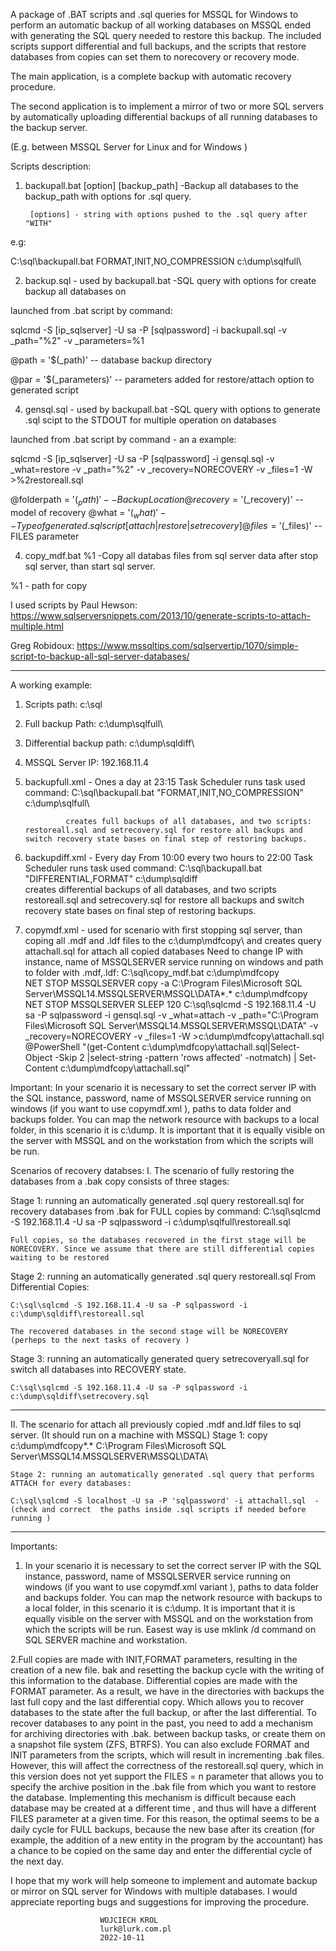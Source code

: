 A package of .BAT scripts and .sql queries for MSSQL for Windows to perform an automatic backup of all working databases on MSSQL ended with generating the SQL query needed to restore this backup. The included scripts support differential and full backups, and the scripts that restore databases from copies can set them to norecovery or recovery mode.

The main application, is a complete backup with automatic recovery procedure.

The second application is to implement a mirror of two or more SQL servers by automatically uploading differential backups of all running databases to the backup server.

(E.g. between MSSQL Server for Linux and for Windows )

Scripts description:

1. backupall.bat [option] [backup_path] -Backup all databases to the backup_path with options for .sql query.

        [options] - string with options pushed to the .sql query after "WITH" 
e.g:

C:\sql\backupall.bat FORMAT,INIT,NO_COMPRESSION c:\dump\sqlfull\		
		
2. backup.sql - used by backupall.bat	-SQL query with options for create backup all databases on 

launched from .bat script by command:

sqlcmd -S [ip_sqlserver] -U sa -P [sqlpassword] -i backupall.sql -v _path="%2" -v _parameters=%1


@path = '$(_path)'    	-- database backup directory

@par = '$(_parameters)'	-- parameters added for restore/attach option to generated script


4. gensql.sql	- used by backupall.bat		-SQL query with options to generate .sql scipt to the STDOUT for multiple operation on databases

launched from .bat script by command - an a example:

sqlcmd -S [ip_sqlserver] -U sa -P [sqlpassword] -i gensql.sql -v _what=restore -v _path="%2" -v _recovery=NORECOVERY -v _files=1 -W >%2restoreall.sql

@folderpath = '$(_path)' 	-- Backup Location
@recovery = '$(_recovery)' 	-- model of recovery
@what = '$(_what)'		-- Type of generated .sql script [attach|restore|setrecovery]
@files = '$(_files)' 		-- FILES parameter

4. copy_mdf.bat %1		 -Copy all databas files from sql server data after stop sql server, than start sql server.

 %1 - path for copy
 
I used scripts by Paul Hewson: https://www.sqlserversnippets.com/2013/10/generate-scripts-to-attach-multiple.html

Greg Robidoux: https://www.mssqltips.com/sqlservertip/1070/simple-script-to-backup-all-sql-server-databases/


__________________________________________________________________________________________________________________________________________________________________________________________
A working example:
1. Scripts path: c:\sql
2. Full backup Path: c:\dump\sqlfull\
3. Differential backup path: c:\dump\sqldiff\
4. MSSQL Server IP: 192.168.11.4

5. backupfull.xml  - Ones a day at 23:15 Task Scheduler runs task  used command:
				C:\sql\backupall.bat "FORMAT,INIT,NO_COMPRESSION" c:\dump\sqlfull\
				      					  
				creates full backups of all databases, and two scripts: restoreall.sql and setrecovery.sql for restore all backups and switch recovery state bases on final step of restoring backups.
6. backupdiff.xml  - Every day From 10:00 every two hours to 22:00 Task Scheduler runs task used command:
				C:\sql\backupall.bat "DIFFERENTIAL,FORMAT" c:\dump\sqldiff\
				creates differential backups of all databases, and two scripts restoreall.sql and setrecovery.sql for restore all backups and switch recovery state bases on final step of restoring backups.
7. copymdf.xml	- used for scenario with first stopping sql server, than coping all .mdf and .ldf files to the c:\dump\mdfcopy\ and creates query attachall.sql for attach all copied databases
				Need to change IP with instance, name of MSSQLSERVER service running on windows and path to folder with .mdf,.ldf:
				C:\sql\copy_mdf.bat c:\dump\mdfcopy\
						NET STOP MSSQLSERVER
						copy -a C:\Program Files\Microsoft SQL Server\MSSQL14.MSSQLSERVER\MSSQL\DATA\*.* c:\dump\mdfcopy
						NET STOP MSSQLSERVER
						SLEEP 120
						C:\sql\sqlcmd -S 192.168.11.4 -U sa -P sqlpassword -i gensql.sql -v _what=attach -v _path="C:\Program Files\Microsoft SQL Server\MSSQL14.MSSQLSERVER\MSSQL\DATA\" -v _recovery=NORECOVERY -v _files=1 -W >c:\dump\mdfcopy\attachall.sql
						@PowerShell "(get-Content c:\dump\mdfcopy\attachall.sql|Select-Object -Skip 2 |select-string -pattern 'rows affected' -notmatch) | Set-Content c:\dump\mdfcopy\attachall.sql"
		 
Important:
In your scenario it is necessary to set the correct server IP with the SQL instance, password, name of MSSQLSERVER service running on windows (if you want to use copymdf.xml ), paths to data folder and backups folder.
You can map the network resource with backups to a local folder, in this scenario it is c:\dump\. It is important that it is equally visible on the server with MSSQL and on the workstation from which the scripts will be run.


Scenarios of recovery databses:
I. The scenario of fully restoring the databases from a .bak copy consists of three stages: 

Stage 1: running an automatically generated .sql query restoreall.sql for recovery databases from .bak for FULL copies by command:
	C:\sql\sqlcmd -S 192.168.11.4 -U sa -P sqlpassword -i c:\dump\sqlfull\restoreall.sql
	
  	Full copies, so the databases recovered in the first stage will be NORECOVERY. Since we assume that there are still differential copies waiting to be restored
	
Stage 2: running an automatically generated .sql query restoreall.sql From Differential Copies:
    
	C:\sql\sqlcmd -S 192.168.11.4 -U sa -P sqlpassword -i c:\dump\sqldiff\restoreall.sql
	
	The recovered databases in the second stage will be NORECOVERY (perheps to the next tasks of recovery )
	    	
Stage 3: running an automatically generated query setrecoveryall.sql for switch all databases into RECOVERY state.
	
	C:\sql\sqlcmd -S 192.168.11.4 -U sa -P sqlpassword -i c:\dump\sqldiff\setrecovery.sql
_________________________________________________________________________________________________________________________________________________________________________________________

II. The scenario for attach all previously copied .mdf and.ldf files to sql server. (It should run on a machine with MSSQL)
	Stage 1: copy c:\dump\mdfcopy\*.* C:\Program Files\Microsoft SQL Server\MSSQL14.MSSQLSERVER\MSSQL\DATA\
 	
	Stage 2: running an automatically generated .sql query that performs ATTACH for every databases: 

	C:\sql\sqlcmd -S localhost -U sa -P 'sqlpassword' -i attachall.sql  -(check and correct  the paths inside .sql scripts if needed before running )
	
___________________________________________________________________________________________________________________________________________________________________________________________

Importants:
1. In your scenario it is necessary to set the correct server IP with the SQL instance, password, name of MSSQLSERVER service running on windows (if you want to use copymdf.xml variant ), paths to data folder and backups folder.
You can map the network resource with backups to a local folder, in this scenario it is c:\dump\. It is important that it is equally visible on the server with MSSQL and on the workstation from which the scripts will be run.
 Easest way is use mklink /d command on SQL SERVER machine and workstation.

2.Full copies are made with INIT,FORMAT parameters, resulting in the creation of a new file. bak and resetting the backup cycle with the writing of this information to the database.
 Differential copies are made with the FORMAT parameter. As a result, we have in the directories with backups the last full copy and the last differential copy.
 Which allows you to recover databases to the state after the full backup, or after the last differential. To recover databases to any point in the past, you need to add a mechanism for archiving directories with .bak. between backup tasks,
 or create them on a snapshot file system (ZFS, BTRFS). You can also exclude FORMAT and INIT parameters from the scripts, which will result in incrementing .bak files.
 However, this will affect the correctness of the restoreall.sql query, which in this version does not yet support the FILES = n parameter that allows you to specify the archive position in the .bak file from which you want to restore 
 the database. Implementing this mechanism is difficult because each database may be created at a different time , and thus will have a different FILES parameter at a given time.
 For this reason, the optimal seems to be a daily cycle for FULL backups, because the new base after its creation (for example, the addition of a new entity in the program by the accountant) has a chance to be copied on the same day
 and enter the differential cycle of the next day.
 
 
I hope that my work will help someone to implement and automate backup or mirror on SQL server for Windows with multiple databases. I would appreciate reporting bugs and suggestions for improving the procedure.
 

						WOJCIECH KROL
						lurk@lurk.com.pl
						2022-10-11


